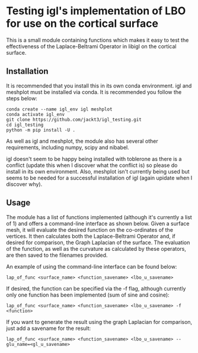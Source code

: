 # Testing igl's implementation of LBO for use on the cortical surface

This is a small module containing functions which makes it easy to test the effectiveness of the Laplace-Beltrami Operator in libigl on the cortical surface.

## Installation

It is recommended that you install this in its own conda environment. igl and meshplot must be installed via conda. It is recommended you follow the steps below:

```
conda create --name igl_env igl meshplot
conda activate igl_env
git clone https://github.com/jackt3/igl_testing.git
cd igl_testing
python -m pip install -U .
```

As well as igl and meshplot, the module also has several other requirements, including numpy, scipy and nibabel.

igl doesn't seem to be happy being installed with toblerone as there is a conflict (update this when I discover what the conflict is) so please do install in its own environment. Also, meshplot isn't currently being used but seems to be needed for a successful installation of igl (again upidate when I discover why).

## Usage

The module has a list of functions implemented (although it's currently a list of 1) and offers a command-line interface as shown below. Given a surface mesh, it will evaluate the desired function on the co-ordinates of the vertices. It then calculates both the Laplace-Beltrami Operator and, if desired for comparison, the Graph Laplacian of the surface. The evaluation of the function, as well as the curvature as calculated by these operators, are then saved to the filenames provided.

An example of using the command-line interface can be found below:

```
lap_of_func <surface_name> <function_savename> <lbo_u_savename>
```

If desired, the function can be specified via the -f flag, although currently only one function has been implemented (sum of sine and cosine):

```
lap_of_func <surface_name> <function_savename> <lbo_u_savename> -f <function>
```

If you want to generate the result using the graph Laplacian for comparison, just add a savename for the result:

```
lap_of_func <surface_name> <function_savename> <lbo_u_savename> --glu_name=<gl_u_savename>
```